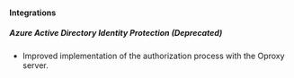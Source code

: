 
#### Integrations
##### Azure Active Directory Identity Protection  (Deprecated)
- Improved implementation of the authorization process with the Oproxy server.
